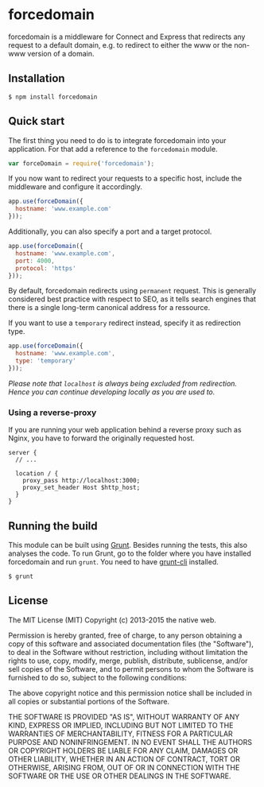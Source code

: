 # forcedomain

forcedomain is a middleware for Connect and Express that redirects any request to a default domain, e.g. to redirect to either the www or the non-www version of a domain.

## Installation

    $ npm install forcedomain

## Quick start

The first thing you need to do is to integrate forcedomain into your application. For that add a reference to the `forcedomain` module.

```javascript
var forceDomain = require('forcedomain');
```

If you now want to redirect your requests to a specific host, include the middleware and configure it accordingly.

```javascript
app.use(forceDomain({
  hostname: 'www.example.com'
}));
```

Additionally, you can also specify a port and a target protocol.

```javascript
app.use(forceDomain({
  hostname: 'www.example.com',
  port: 4000,
  protocol: 'https'
}));
```

By default, forcedomain redirects using `permanent` request. This is generally considered best practice with respect to SEO, as it tells search engines that there is a single long-term canonical address for a ressource.

If you want to use a `temporary` redirect instead, specify it as redirection type.

```javascript
app.use(forceDomain({
  hostname: 'www.example.com',
  type: 'temporary'
}));
```

*Please note that `localhost` is always being excluded from redirection. Hence you can continue developing locally as you are used to.*

### Using a reverse-proxy

If you are running your web application behind a reverse proxy such as Nginx, you have to forward the originally requested host.

    server {
      // ...

      location / {
        proxy_pass http://localhost:3000;
        proxy_set_header Host $http_host;
      }
    }

## Running the build

This module can be built using [Grunt](http://gruntjs.com/). Besides running the tests, this also analyses the code. To run Grunt, go to the folder where you have installed forcedomain and run `grunt`. You need to have [grunt-cli](https://github.com/gruntjs/grunt-cli) installed.

    $ grunt

## License

The MIT License (MIT)
Copyright (c) 2013-2015 the native web.

Permission is hereby granted, free of charge, to any person obtaining a copy of this software and associated documentation files (the "Software"), to deal in the Software without restriction, including without limitation the rights to use, copy, modify, merge, publish, distribute, sublicense, and/or sell copies of the Software, and to permit persons to whom the Software is furnished to do so, subject to the following conditions:

The above copyright notice and this permission notice shall be included in all copies or substantial portions of the Software.

THE SOFTWARE IS PROVIDED "AS IS", WITHOUT WARRANTY OF ANY KIND, EXPRESS OR IMPLIED, INCLUDING BUT NOT LIMITED TO THE WARRANTIES OF MERCHANTABILITY, FITNESS FOR A PARTICULAR PURPOSE AND NONINFRINGEMENT. IN NO EVENT SHALL THE AUTHORS OR COPYRIGHT HOLDERS BE LIABLE FOR ANY CLAIM, DAMAGES OR OTHER LIABILITY, WHETHER IN AN ACTION OF CONTRACT, TORT OR OTHERWISE, ARISING FROM, OUT OF OR IN CONNECTION WITH THE SOFTWARE OR THE USE OR OTHER DEALINGS IN THE SOFTWARE.

